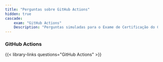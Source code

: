 ```yaml
---
title: "Perguntas sobre GitHub Actions"
hidden: true
cascade:
    exam: "GitHub Actions"
    Description: "Perguntas simuladas para o Exame de Certificação do GitHub Actions."
---
```


### GitHub Actions

{{< library-links questions="GitHub Actions" >}}
